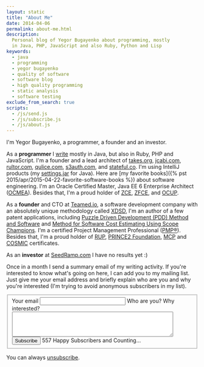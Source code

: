 ```yaml
---
layout: static
title: "About Me"
date: 2014-04-06
permalink: about-me.html
description:
  Personal blog of Yegor Bugayenko about programming, mostly
  in Java, PHP, JavaScript and also Ruby, Python and Lisp
keywords:
  - java
  - programming
  - yegor bugayenko
  - quality of software
  - software blog
  - high quality programming
  - static analysis
  - software testing
exclude_from_search: true
scripts:
  - /js/send.js
  - /js/subscribe.js
  - /js/about.js
---
```


I'm Yegor Bugayenko, a programmer, a founder and an investor.

As a **programmer** I [write](https://github.com/yegor256)
mostly in Java, but also in Ruby, PHP and JavaScript.
I'm a founder and a lead architect of
[takes.org](http://www.takes.org),
[jcabi.com](http://www.jcabi.com),
[rultor.com](http://www.rultor.com),
[qulice.com](http://www.qulice.com),
[s3auth.com](http://www.s3auth.com),
and
[stateful.co](http://www.stateful.co). I'm using
IntelliJ products (my [settings.jar](http://img.teamed.io/settings.jar) for Java).
Here are [my favorite books]({% pst 2015/apr/2015-04-22-favorite-software-books %})
about software engineering.
I'm an Oracle Certified Master, Java EE 6 Enterprise Architect
([OCMEA](http://en.wikipedia.org/wiki/Sun_Certified_Enterprise_Architect)).
Besides that, I'm a proud holder of
[ZCE](http://www.zend.com/en/yellow-pages/ZEND007965),
[ZFCE](http://www.zend.com/en/yellow-pages/ZEND007965), and
[OCUP](http://www.omg.org/uml-certification/).

As a **founder** and CTO at [Teamed.io](http://www.teamed.io/),
a software development company with an absolutely unique
methodology called [XDSD](http://www.xdsd.org),
I'm an author of a few patent applications, including
[Puzzle Driven Development (PDD) Method and Software](https://www.google.com/patents/US20120023476)
and
[Method for Software Cost Estimating Using Scope Champions](https://www.google.com/patents/US20100042968).
I'm a certified Project Management Professional
([PMP&reg;](http://www.pmi.org/Certification/Project-Management-Professional-PMP.aspx)).
Besides that, I'm a proud holder of
[RUP](http://www-03.ibm.com/certify/certs/38008003.shtml),
[PRINCE2 Foundation](http://www.prince2.com/),
[MCP](https://www.mcpvirtualbusinesscard.com/Profile.aspx?ID=df72ca54-8fc9-439a-870c-1b938bd762cf) and
[COSMIC](http://www.cosmicon.com/certificateHoldersV3.asp) certificates.

As an **investor** at [SeedRamp.com](http://www.seedramp.com) I have
no results yet :)

Once in a month I send a summary email of my writing activity. If
you're interested to know what's going on here, I can add you to my
mailing list. Just give me your email address and briefly explain who are
you and why you're interested (I'm trying to avoid anonymous
subscribers in my list).

<form id="eform" class="unprintable"><fieldset id="form">
  <label for="email">Your email</label>
  <input id="email" class="field field-text" name="email" size="25" maxlength="255" type="email" required="required"/>
  <label for="reason">Who are you? Why interested?</label>
  <textarea id="reason" cols="50" class="field field-text" rows="4" required="required"></textarea>
  <label for="subscribe"></label>
  <button id="subscribe" class="field">Subscribe</button>
  <span class="note">557 Happy Subscribers and Counting...</span>
</fieldset></form>

You can always [unsubscribe](/unsubscribe.html).

<!--
Some of my articles are also published at (in alphabetic order):

<a href="http://yegor256.blogspot.com/">
  <img alt="blogger.com" src="/images/about/blogger.png"
    title="Yegor Bugayenko at Blogger"
    class="about-badge"/></a>
<a href="http://devops.com/author/yegor256/">
  <img alt="devops.com" src="/images/about/devops.png"
    title="Yegor Bugayenko at DevOps.com"
    class="about-badge"/></a>
<a href="http://java.dzone.com/users/yegor256">
  <img alt="dzone.com" src="/images/about/dzone.png"
    title="Yegor Bugayenko at DZone.com"
    class="about-badge"/></a>
<a href="http://www.javacodegeeks.com/author/yegor-bugayenko/">
  <img alt="JavaCodeGeeks.com" src="/images/about/jcg.png"
    title="Yegor Bugayenko at JavaCodeGeeks"
    class="about-badge"/></a>
<a href="http://www.medium.com/@yegor256">
  <img alt="medium.com" src="/images/about/medium.png"
    title="Yegor Bugayenko at Medium.com"
    class="about-badge"/></a>
<a href="http://yegor256.tumblr.com/">
  <img alt="tumblr.com" src="/images/about/tumblr.png"
    title="Yegor Bugayenko at Tumblr"
    class="about-badge"/></a>
-->

<script src="http://platform.twitter.com/oct.js" async='async' defer='defer'></script>
